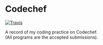 # Codechef

[![Travis](https://img.shields.io/badge/language-Java-blue.svg)]()

A record of my coding practice on Codechef.\
(All programs are the accepted submissions).

